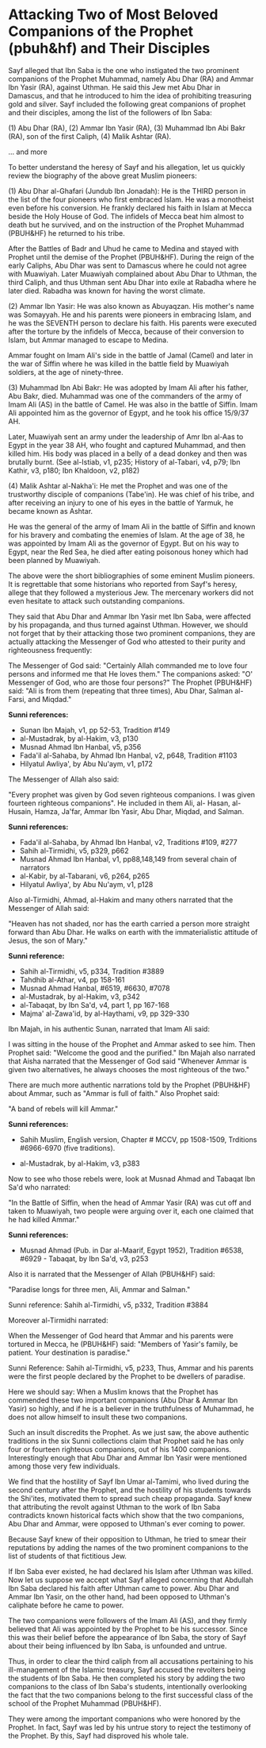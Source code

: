 Attacking Two of Most Beloved Companions of the Prophet (pbuh&hf) and Their Disciples
=====================================================================================

Sayf alleged that Ibn Saba is the one who instigated the two prominent
companions of the Prophet Muhammad, namely Abu Dhar (RA) and Ammar Ibn
Yasir (RA), against Uthman. He said this Jew met Abu Dhar in Damascus,
and that he introduced to him the idea of prohibiting treasuring gold
and silver. Sayf included the following great companions of prophet and
their disciples, among the list of the followers of Ibn Saba:

(1) Abu Dhar (RA),
(2) Ammar Ibn Yasir (RA),
(3) Muhammad Ibn Abi Bakr (RA), son of the first Caliph,
(4) Malik Ashtar (RA).

... and more

To better understand the heresy of Sayf and his allegation, let us
quickly review the biography of the above great Muslim pioneers:

(1) Abu Dhar al-Ghafari (Jundub Ibn Jonadah): He is the THIRD person in
the list of the four pioneers who first embraced Islam. He was a
monotheist even before his conversion. He frankly declared his faith in
Islam at Mecca beside the Holy House of God. The infidels of Mecca beat
him almost to death but he survived, and on the instruction of the
Prophet Muhammad (PBUH&HF) he returned to his tribe.

After the Battles of Badr and Uhud he came to Medina and stayed with
Prophet until the demise of the Prophet (PBUH&HF). During the reign of
the early Caliphs, Abu Dhar was sent to Damascus where he could not
agree with Muawiyah. Later Muawiyah complained about Abu Dhar to Uthman,
the third Caliph, and thus Uthman sent Abu Dhar into exile at Rabadha
where he later died. Rabadha was known for having the worst climate.

(2) Ammar Ibn Yasir: He was also known as Abuyaqzan. His mother's name
was Somayyah. He and his parents were pioneers in embracing Islam, and
he was the SEVENTH person to declare his faith. His parents were
executed after the torture by the infidels of Mecca, because of their
conversion to Islam, but Ammar managed to escape to Medina.

Ammar fought on Imam Ali's side in the battle of Jamal (Camel) and
later in the war of Siffin where he was killed in the battle field by
Muawiyah soldiers, at the age of ninety-three.

(3) Muhammad Ibn Abi Bakr: He was adopted by Imam Ali after his father,
Abu Bakr, died. Muhammad was one of the commanders of the army of Imam
Ali (AS) in the battle of Camel. He was also in the battle of Siffin.
Imam Ali appointed him as the governor of Egypt, and he took his office
15/9/37 AH.

Later, Muawiyah sent an army under the leadership of Amr Ibn al-Aas to
Egypt in the year 38 AH, who fought and captured Muhammad, and then
killed him. His body was placed in a belly of a dead donkey and then was
brutally burnt. (See al-Istiab, v1, p235; History of al-Tabari, v4, p79;
Ibn Kathir, v3, p180; Ibn Khaldoon, v2, p182)

(4) Malik Ashtar al-Nakha'i: He met the Prophet and was one of the
trustworthy disciple of companions (Tabe'in). He was chief of his tribe,
and after receiving an injury to one of his eyes in the battle of
Yarmuk, he became known as Ashtar.

He was the general of the army of Imam Ali in the battle of Siffin and
known for his bravery and combating the enemies of Islam. At the age of
38, he was appointed by Imam Ali as the governor of Egypt. But on his
way to Egypt, near the Red Sea, he died after eating poisonous honey
which had been planned by Muawiyah.

The above were the short bibliographies of some eminent Muslim
pioneers. It is regrettable that some historians who reported from
Sayf's heresy, allege that they followed a mysterious Jew. The mercenary
workers did not even hesitate to attack such outstanding companions.

They said that Abu Dhar and Ammar Ibn Yasir met Ibn Saba, were affected
by his propaganda, and thus turned against Uthman. However, we should
not forget that by their attacking those two prominent companions, they
are actually attacking the Messenger of God who attested to their purity
and righteousness frequently:

The Messenger of God said: "Certainly Allah commanded me to love four
persons and informed me that He loves them." The companions asked: "O'
Messenger of God, who are those four persons?" The Prophet (PBUH&HF)
said: "Ali is from them (repeating that three times), Abu Dhar, Salman
al-Farsi, and Miqdad."

**Sunni references:**

- Sunan Ibn Majah, v1, pp 52-53, Tradition \#149
- al-Mustadrak, by al-Hakim, v3, p130
- Musnad Ahmad Ibn Hanbal, v5, p356
- Fada'il al-Sahaba, by Ahmad Ibn Hanbal, v2, p648, Tradition \#1103
- Hilyatul Awliya', by Abu Nu'aym, v1, p172

The Messenger of Allah also said:

"Every prophet was given by God seven righteous companions. I was given
fourteen righteous companions". He included in them Ali, al- Hasan,
al-Husain, Hamza, Ja'far, Ammar Ibn Yasir, Abu Dhar, Miqdad, and
Salman.

**Sunni references:**

- Fada'il al-Sahaba, by Ahmad Ibn Hanbal, v2, Traditions \#109, \#277
- Sahih al-Tirmidhi, v5, p329, p662
- Musnad Ahmad Ibn Hanbal, v1, pp88,148,149 from several chain of
narrators
- al-Kabir, by al-Tabarani, v6, p264, p265
- Hilyatul Awliya', by Abu Nu'aym, v1, p128

Also al-Tirmidhi, Ahmad, al-Hakim and many others narrated that the
Messenger of Allah said:

"Heaven has not shaded, nor has the earth carried a person more
straight forward than Abu Dhar. He walks on earth with the
immaterialistic attitude of Jesus, the son of Mary."

**Sunni reference:**

- Sahih al-Tirmidhi, v5, p334, Tradition \#3889
- Tahdhib al-Athar, v4, pp 158-161
- Musnad Ahmad Hanbal, \#6519, \#6630, \#7078
- al-Mustadrak, by al-Hakim, v3, p342
- al-Tabaqat, by Ibn Sa'd, v4, part 1, pp 167-168
- Majma' al-Zawa'id, by al-Haythami, v9, pp 329-330

Ibn Majah, in his authentic Sunan, narrated that Imam Ali said:

I was sitting in the house of the Prophet and Ammar asked to see him.
Then Prophet said: "Welcome the good and the purified." Ibn Majah also
narrated that Aisha narrated that the Messenger of God said "Whenever
Ammar is given two alternatives, he always chooses the most righteous of
the two."

There are much more authentic narrations told by the Prophet (PBUH&HF)
about Ammar, such as "Ammar is full of faith." Also Prophet said:

"A band of rebels will kill Ammar."

**Sunni references:**

- Sahih Muslim, English version, Chapter \# MCCV, pp 1508-1509,
Trditions \#6966-6970 (five traditions).

- al-Mustadrak, by al-Hakim, v3, p383

Now to see who those rebels were, look at Musnad Ahmad and Tabaqat Ibn
Sa'd who narrated:

"In the Battle of Siffin, when the head of Ammar Yasir (RA) was cut off
and taken to Muawiyah, two people were arguing over it, each one claimed
that he had killed Ammar."

**Sunni references:**

- Musnad Ahmad (Pub. in Dar al-Maarif, Egypt 1952), Tradition \#6538,
\#6929 - Tabaqat, by Ibn Sa'd, v3, p253

Also it is narrated that the Messenger of Allah (PBUH&HF) said:

"Paradise longs for three men, Ali, Ammar and Salman."

Sunni reference: Sahih al-Tirmidhi, v5, p332, Tradition \#3884

Moreover al-Tirmidhi narrated:

When the Messenger of God heard that Ammar and his parents were
tortured in Mecca, he (PBUH&HF) said: "Members of Yasir's family, be
patient. Your destination is paradise."

Sunni Reference: Sahih al-Tirmidhi, v5, p233, Thus, Ammar and his
parents were the first people declared by the Prophet to be dwellers of
paradise.

Here we should say: When a Muslim knows that the Prophet has commended
these two important companions (Abu Dhar & Ammar Ibn Yasir) so highly,
and if he is a believer in the truthfulness of Muhammad, he does not
allow himself to insult these two companions.

Such an insult discredits the Prophet. As we just saw, the above
authentic traditions in the six Sunni collections claim that Prophet
said he has only four or fourteen righteous companions, out of his 1400
companions. Interestingly enough that Abu Dhar and Ammar Ibn Yasir were
mentioned among those very few individuals.

We find that the hostility of Sayf Ibn Umar al-Tamimi, who lived during
the second century after the Prophet, and the hostility of his students
towards the Shi'ites, motivated them to spread such cheap propaganda.
Sayf knew that attributing the revolt against Uthman to the work of Ibn
Saba contradicts known historical facts which show that the two
companions, Abu Dhar and Ammar, were opposed to Uthman's ever coming to
power.

Because Sayf knew of their opposition to Uthman, he tried to smear
their reputations by adding the names of the two prominent companions to
the list of students of that fictitious Jew.

If Ibn Saba ever existed, he had declared his Islam after Uthman was
killed. Now let us suppose we accept what Sayf alleged concerning that
Abdullah Ibn Saba declared his faith after Uthman came to power. Abu
Dhar and Ammar Ibn Yasir, on the other hand, had been opposed to
Uthman's caliphate before he came to power.

The two companions were followers of the Imam Ali (AS), and they firmly
believed that Ali was appointed by the Prophet to be his successor.
Since this was their belief before the appearance of Ibn Saba, the story
of Sayf about their being influenced by Ibn Saba, is unfounded and
untrue.

Thus, in order to clear the third caliph from all accusations
pertaining to his ill-management of the Islamic treasury, Sayf accused
the revolters being the students of Ibn Saba. He then completed his
story by adding the two companions to the class of Ibn Saba's students,
intentionally overlooking the fact that the two companions belong to the
first successful class of the school of the Prophet Muhammad
(PBUH&HF).

They were among the important companions who were honored by the
Prophet. In fact, Sayf was led by his untrue story to reject the
testimony of the Prophet. By this, Sayf had disproved his whole tale.


